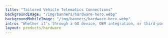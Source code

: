```yaml
---
title: "Tailored Vehicle Telematics Connections"
backgroundImage: "/img/banners/hardware-hero.webp"
backgroundMobileImage: "/img/banners/hardware-hero.webp"
intro: "Whether it's through a GO device, OEM integration, or third-party hardware, FleetHalo ensures a secure and reliable vehicle telematics experience."
layout: products/hardware
---
```

